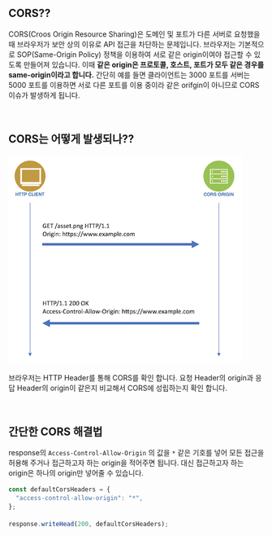 ## CORS??

CORS(Croos Origin Resource Sharing)은 도메인 및 포트가 다른 서버로 요청했을 때 브라우저가 보안 상의 이유로 API 접근을 차단하는 문제입니다. 브라우저는 기본적으로 SOP(Same-Origin Policy) 정책을 이용하여 서로 같은 origin이여야 접근할 수 있도록 만들어져 있습니다. 이때 **같은 origin은 프로토콜, 호스트, 포트가 모두 같은 경우를 same-origin이라고 합니다.** 간단히 예를 들면 클라이언트는 3000 포트를 서버는 5000 포트를 이용하면 서로 다른 포트를 이용 중이라 같은 orifgin이 아니므로 CORS 이슈가 발생하게 됩니다.

<br />

## CORS는 어떻게 발생되나??

![](./image/cors_1.png)

브라우저는 HTTP Header를 통해 CORS를 확인 합니다. 요청 Header의 origin과 응답 Header의 origin이 같은지 비교해서 CORS에 성립하는지 확인 합니다.

<br />

## 간단한 CORS 해결법

response의 `Access-Control-Allow-Origin` 의 값을 `*` 같은 기호를 넣어 모든 접근을 허용해 주거나 접근하고자 하는 origin을 적어주면 됩니다. 대신 접근하고자 하는 origin은 하나의 origin만 넣어줄 수 있습니다.

```jsx
const defaultCorsHeaders = {
  "access-control-allow-origin": "*",
};

response.writeHead(200, defaultCorsHeaders);
```
